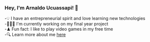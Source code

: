 ### Hey, I'm Arnaldo Ucuassapi! 👋
-💡 I have an entrepreneurial spirit and love learning new technologies  
-👨🏻‍💻 I'm currently working on my final year project  
-♟ Fun fact: I like to play video games in my free time    
-🔍 Learn more about me [here]()  

